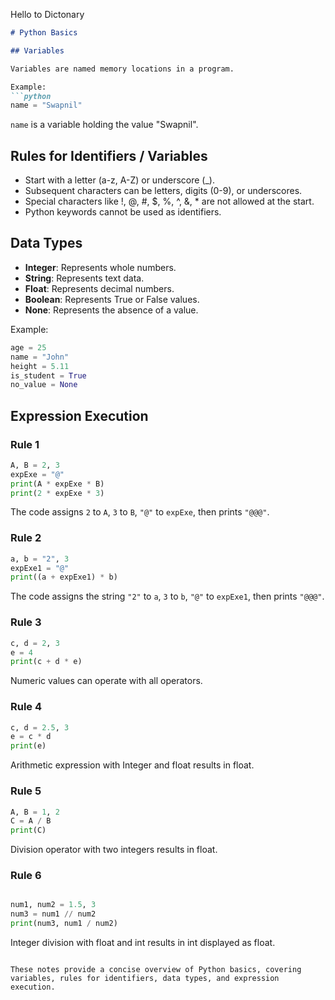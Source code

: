 Hello to Dictonary


```markdown
# Python Basics

## Variables

Variables are named memory locations in a program.

Example:
```python
name = "Swapnil"
```
`name` is a variable holding the value "Swapnil".

## Rules for Identifiers / Variables

- Start with a letter (a-z, A-Z) or underscore (_).
- Subsequent characters can be letters, digits (0-9), or underscores.
- Special characters like !, @, #, $, %, ^, &, * are not allowed at the start.
- Python keywords cannot be used as identifiers.

## Data Types

- **Integer**: Represents whole numbers.
- **String**: Represents text data.
- **Float**: Represents decimal numbers.
- **Boolean**: Represents True or False values.
- **None**: Represents the absence of a value.

Example:
```python
age = 25
name = "John"
height = 5.11
is_student = True
no_value = None
```

## Expression Execution

### Rule 1
```python
A, B = 2, 3
expExe = "@"
print(A * expExe * B)
print(2 * expExe * 3)
```
The code assigns `2` to `A`, `3` to `B`, `"@"` to `expExe`, then prints `"@@@"`.

### Rule 2
```python
a, b = "2", 3
expExe1 = "@"
print((a + expExe1) * b)
```
The code assigns the string `"2"` to `a`, `3` to `b`, `"@"` to `expExe1`, then prints `"@@@"`.

### Rule 3
```python
c, d = 2, 3
e = 4
print(c + d * e)
```
Numeric values can operate with all operators.

### Rule 4
```python
c, d = 2.5, 3
e = c * d
print(e)
```
Arithmetic expression with Integer and float results in float.

### Rule 5
```python
A, B = 1, 2
C = A / B
print(C)

```
Division operator with two integers results in float.

### Rule 6
```python

num1, num2 = 1.5, 3
num3 = num1 // num2
print(num3, num1 / num2)

```
Integer division with float and int results in int displayed as float.
```

These notes provide a concise overview of Python basics, covering variables, rules for identifiers, data types, and expression execution.


